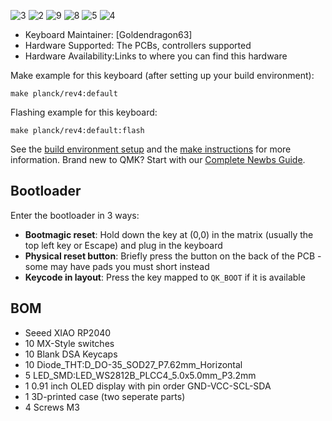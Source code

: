 
![3](https://github.com/user-attachments/assets/8b86f070-cc09-4ef9-a341-5becaa188583)
![2](https://github.com/user-attachments/assets/467d0fd1-9f59-4034-ba0b-5aef7060a005)
![9](https://github.com/user-attachments/assets/7e497519-8801-4bd9-9e84-14bde8dbe9d2)
![8](https://github.com/user-attachments/assets/041c6492-a754-46d0-9731-84d009371b7c)
![5](https://github.com/user-attachments/assets/3e0ed71f-93a7-4dfb-b15c-d35a9a771fed)
![4](https://github.com/user-attachments/assets/b970d11c-ec3f-4d33-a1da-7ea453337ac2)

* Keyboard Maintainer: [Goldendragon63]
* Hardware Supported: The PCBs, controllers supported
* Hardware Availability:Links to where you can find this hardware

Make example for this keyboard (after setting up your build environment):

    make planck/rev4:default

Flashing example for this keyboard:

    make planck/rev4:default:flash

See the [build environment setup](getting_started_build_tools) and the [make instructions](getting_started_make_guide) for more information. Brand new to QMK? Start with our [Complete Newbs Guide](newbs).

## Bootloader

Enter the bootloader in 3 ways:

* **Bootmagic reset**: Hold down the key at (0,0) in the matrix (usually the top left key or Escape) and plug in the keyboard
* **Physical reset button**: Briefly press the button on the back of the PCB - some may have pads you must short instead
* **Keycode in layout**: Press the key mapped to `QK_BOOT` if it is available

## BOM
* Seeed XIAO RP2040
* 10 MX-Style switches
* 10 Blank DSA Keycaps
* 10 Diode_THT:D_DO-35_SOD27_P7.62mm_Horizontal
* 5 LED_SMD:LED_WS2812B_PLCC4_5.0x5.0mm_P3.2mm
* 1 0.91 inch OLED display with pin order GND-VCC-SCL-SDA
* 1 3D-printed case (two seperate parts)
* 4 Screws M3

